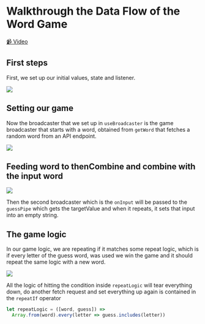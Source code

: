 # Walkthrough the Data Flow of the Word Game

[📹 Video](https://egghead.io/lessons/egghead-walkthrough-the-data-flow-of-the-word-game)

## First steps

First, we set up our initial values, state and listener.

![](https://res.cloudinary.com/dg3gyk0gu/image/upload/v1602630305/transcript-images/javascript-walkthrough-the-data-flow-of-the-word-game-initial_steps.png)

## Setting our game

Now the broadcaster that we set up in `useBroadcaster` is the game broadcaster that starts with a word, obtained from `getWord` that fetches a random word from an API endpoint.

![](https://res.cloudinary.com/dg3gyk0gu/image/upload/v1602630305/transcript-images/javascript-walkthrough-the-data-flow-of-the-word-game-fetching_word.png)

## Feeding word to thenCombine and combine with the input word

![](https://res.cloudinary.com/dg3gyk0gu/image/upload/v1602630305/transcript-images/javascript-walkthrough-the-data-flow-of-the-word-game-combine.png)

Then the second broadcaster which is the `onInput` will be passed to the `guessPipe` which gets the targetValue and when it repeats, it sets that input into an empty string.

## The game logic

In our game logic, we are repeating if it matches some repeat logic, which is if every letter of the guess word, was used we win the game and it should repeat the same logic with a new word.

![](https://res.cloudinary.com/dg3gyk0gu/image/upload/v1602630306/transcript-images/javascript-walkthrough-the-data-flow-of-the-word-game-repeatif_logic.png)

All the logic of hitting the condition inside `repeatLogic` will tear everything down, do another fetch request and set everything up again is contained in the `repeatIf` operator

```js
let repeatLogic = ([word, guess]) =>
  Array.from(word).every(letter => guess.includes(letter))
```